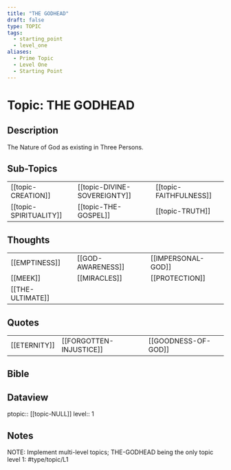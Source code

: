 ```yaml
---
title: "THE GODHEAD"
draft: false
type: TOPIC
tags:
  - starting_point
  - level_one
aliases:
  - Prime Topic
  - Level One
  - Starting Point
---
```

# Topic: THE GODHEAD
## Description
The Nature of God as existing in Three Persons.

## Sub-Topics
|     |     |     |
| --- | --- | --- |
| [[topic-CREATION]] | [[topic-DIVINE-SOVEREIGNTY]] | [[topic-FAITHFULNESS]] |
| [[topic-SPIRITUALITY]] | [[topic-THE-GOSPEL]] | [[topic-TRUTH]] |

## Thoughts
|     |     |     |
| --- | --- | --- |
| [[EMPTINESS]] | [[GOD-AWARENESS]] | [[IMPERSONAL-GOD]] |
| [[MEEK]] | [[MIRACLES]] | [[PROTECTION]] |
| [[THE-ULTIMATE]] |

## Quotes
|     |     |     |
| --- | --- | --- |
| [[ETERNITY]] | [[FORGOTTEN-INJUSTICE]] | [[GOODNESS-OF-GOD]] |

## Bible

## Dataview
ptopic:: [[topic-NULL]]
level:: 1

## Notes
NOTE: Implement multi-level topics; THE-GODHEAD being the only topic level 1: #type/topic/L1